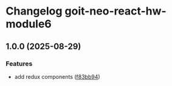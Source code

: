# Changelog goit-neo-react-hw-module6

## 1.0.0 (2025-08-29)

### Features

* add redux components ([f83bb94](https://gitlab.com/goit-uni/react/goit-neo-react-hw-module6/commit/f83bb94482e4e47d68d1d0910304e53418216f4b))
